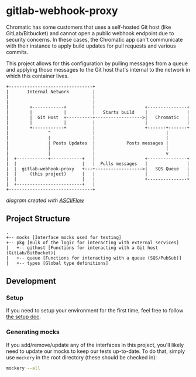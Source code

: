 # gitlab-webhook-proxy

Chromatic has some customers that uses a self-hosted Git host (like GitLab/Bitbucket) and cannot open a public webhook endpoint due to security concerns. In these cases, the Chromatic app can't communicate with their instance to apply build updates for pull requests and various commits.

This project allows for this configuration by pulling messages from a queue and applying those messages to the Git host that's internal to the network in which this container lives.

```
+--------------------------------+
|       Internal Network         |
|                                |
|                                |
|        +------------+          |                   +---------------+
|        |            |          |   Starts build    |               |
|        |  Git Host  +----------+------------------>|   Chromatic   |
|        |            |          |                   |               |
|        +------------+          |                   +-------+-------+
|               ^                |                           |
|               |                |                           |
|               | Posts Updates  |            Posts messages |
|               |                |                           |
|               |                |                           v
|  +------------+------------+   |                   +---------------+
|  |                         |   |  Pulls messages   |               |
|  |  gitlab-webhook-proxy   +---+------------------>|   SQS Queue   |
|  |     (this project)      |   |                   |               |
|  |                         |   |                   +---------------+
|  +-------------------------+   |
+--------------------------------+
```

_diagram created with [ASCIIFlow](https://asciiflow.com/#)_

## Project Structure

```
.
+-- mocks [Interface mocks used for testing]
+-- pkg [Bulk of the logic for interacting with external services]
|   +-- githost [Functions for interacting with a Git host (GitLab/BitBucket)]
|   +-- queue [Functions for interacting with a queue (SQS/PubSub)]
|   +-- types [Global type definitions]
```

## Development

### Setup

If you need to setup your environment for the first time, feel free to follow [the setup doc](docs/SETUP.md).

### Generating mocks

If you add/remove/update any of the interfaces in this project, you'll likely need to update our mocks to keep our tests up-to-date. To do that, simply use `mockery` in the root directory (these should be checked in):

```bash
mockery --all
```

